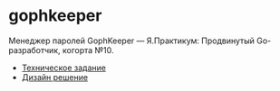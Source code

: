 # gophkeeper
Менеджер паролей GophKeeper — Я.Практикум: Продвинутый Go-разработчик, когорта №10.

- [Техническое задание](SPECS.MD)
- [Дизайн решение](DESIGN.md)
